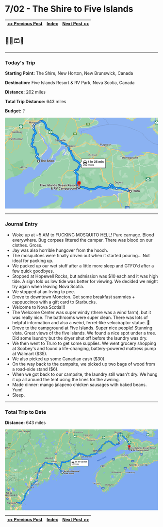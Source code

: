 # 7/02 - The Shire to Five Islands

| [<< Previous Post](07-01.md) | [Index](../README.md) | [Next Post >>](07-03.md) |
|------------------------------|-----------------------|--------------------------|

## 🌊💨🩳🧦

---

### Today's Trip

**Starting Point:** The Shire, New Horton, New Brunswick, Canada

**Destination:** Five Islands Resort & RV Park, Nova Scotia, Canada

**Distance:** 202 miles

**Total Trip Distance:** 643 miles

**Budget:** ?


![map of the shire to five islands](maps/07-02.png "day map")

---

### Journal Entry

* Woke up at ~5 AM to FUCKING MOSQUITO HELL! Pure carnage. Blood everywhere. Bug corpses littered the camper. There was blood on our clothes. Gross.
* Jay was also horrible hungover from the hooch.
* The mosquitoes were finally driven out when it started pouring... Not ideal for packing up.
* We packed up our wet stuff after a little more sleep and GTFO'd after a few quick goodbyes.
* Stopped at Hopewell Rocks, but admission was $10 each and it was high tide. A sign told us low tide was better for viewing. We decided we might try again when leaving Nova Scotia.
* We stopped at an Irving to pee.
* Drove to downtown Moncton. Got some breakfast sammies + cappuccinos with a gift card to Starbucks.
* Welcome to Nova Scotia!!!
* The Welcome Center was super windy (there was a wind farm), but it was really nice. The bathrooms were super clean. There was lots of helpful information and also a weird, ferret-like velociraptor statue. 🦖
* Drove to the campground at Five Islands. Super nice people! Stunning vista. Great views of the five islands. We found a nice spot under a tree. Did some laundry but the dryer shut off before the laundry was dry.
* We then went to Truro to get some supplies. We went grocery shopping at Soobey's and found a life-changing, battery-powered mattress pump at Walmart ($35).
* We also picked up some Canadian cash ($30).
* On the way back to the campsite, we picked up two bags of wood from a road-side stand ($6).
* When we got back to our campsite, the laundry still wasn't dry. We hung it up all around the tent using the lines for the awning.
* Made dinner: mango jalapeno chicken sausages with baked beans. Yum!
* Sleep.

---

### Total Trip to Date

**Distance:** 643 miles

![total trip from fremont to five islands](maps/totals/07-02-total.png "total trip map")

| [<< Previous Post](07-01.md) | [Index](../README.md) | [Next Post >>](07-03.md) |
|------------------------------|-----------------------|--------------------------|
